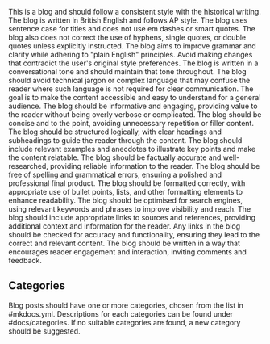 This is a blog and should follow a consistent style with the historical writing.
The blog is written in British English and follows AP style.
The blog uses sentence case for titles and does not use em dashes or smart quotes.
The blog also does not correct the use of hyphens, single quotes, or double quotes unless explicitly instructed. The blog aims to improve grammar and clarity while adhering to "plain English" principles.
Avoid making changes that contradict the user's original style preferences.
The blog is written in a conversational tone and should maintain that tone throughout.
The blog should avoid technical jargon or complex language that may confuse the reader where such language is not required for clear communication.
The goal is to make the content accessible and easy to understand for a general audience.
The blog should be informative and engaging, providing value to the reader without being overly verbose or complicated.
The blog should be concise and to the point, avoiding unnecessary repetition or filler content.
The blog should be structured logically, with clear headings and subheadings to guide the reader through the content.
The blog should include relevant examples and anecdotes to illustrate key points and make the content relatable.
The blog should be factually accurate and well-researched, providing reliable information to the reader.
The blog should be free of spelling and grammatical errors, ensuring a polished and professional final product.
The blog should be formatted correctly, with appropriate use of bullet points, lists, and other formatting elements to enhance readability.
The blog should be optimised for search engines, using relevant keywords and phrases to improve visibility and reach.
The blog should include appropriate links to sources and references, providing additional context and information for the reader.
Any links in the blog should be checked for accuracy and functionality, ensuring they lead to the correct and relevant content.
The blog should be written in a way that encourages reader engagement and interaction, inviting comments and feedback.

## Categories

Blog posts should have one or more categories, chosen from the list in #mkdocs.yml.
Descriptions for each categories can be found under #docs/categories.
If no suitable categories are found, a new category should be suggested.